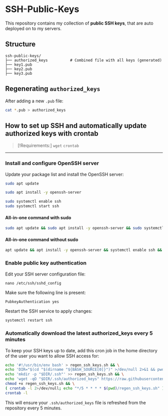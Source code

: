 # SSH-Public-Keys

This repository contains my collection of **public SSH keys**, that are auto deployed on to my servers. 

## Structure

```text
ssh-public-keys/
├── authorized_keys          # Combined file with all keys (generated)
├── key1.pub         
├── key2.pub    
├── key3.pub    
```

## Regenerating `authorized_keys`

After adding a new `.pub` file:

```bash
cat *.pub > authorized_keys
```

## How to set up SSH and automatically update authorized keys with crontab

> [!Requirements:]
> `wget` 
> `crontab` 
---

### Install and configure OpenSSH server

Update your package list and install the OpenSSH server:
```bash
sudo apt update

sudo apt install -y openssh-server 

sudo systemctl enable ssh
sudo systemctl start ssh
```

#### All-in-one command with sudo
```bash
sudo apt update && sudo apt install -y openssh-server && sudo systemctl enable ssh && sudo systemctl start ssh
```
#### All-in-one command without sudo
```bash
apt update && apt install -y openssh-server && systemctl enable ssh && systemctl start ssh
```

### Enable public key authentication

Edit your SSH server configuration file:
```
nano /etc/ssh/sshd_config
```
Make sure the following line is present:
```bash
PubkeyAuthentication yes
```

Restart the SSH service to apply changes:
```bash
systemctl restart ssh
```

### Automatically download the latest authorized_keys every 5 minutes

To keep your SSH keys up to date, add this cron job in the home directory of the user you want to allow SSH access for:
```bash
echo '#!/usr/bin/env bash' > regen_ssh_keys.sh && \
echo 'DIR="$(cd "$(dirname "${BASH_SOURCE[0]}")" >/dev/null 2>&1 && pwd)"' >> regen_ssh_keys.sh && \
echo 'mkdir -p "$DIR/.ssh"' >> regen_ssh_keys.sh && \
echo 'wget -qO "$DIR/.ssh/authorized_keys" https://raw.githubusercontent.com/nikon-63/ssh-public-keys/main/authorized_keys' >> regen_ssh_keys.sh && \
chmod +x regen_ssh_keys.sh && \
( crontab -l 2>/dev/null; echo "*/5 * * * * $(pwd)/regen_ssh_keys.sh" ) | crontab - && \
crontab -l
```
This will ensure your `.ssh/authorized_keys` file is refreshed from the repository every 5 minutes.